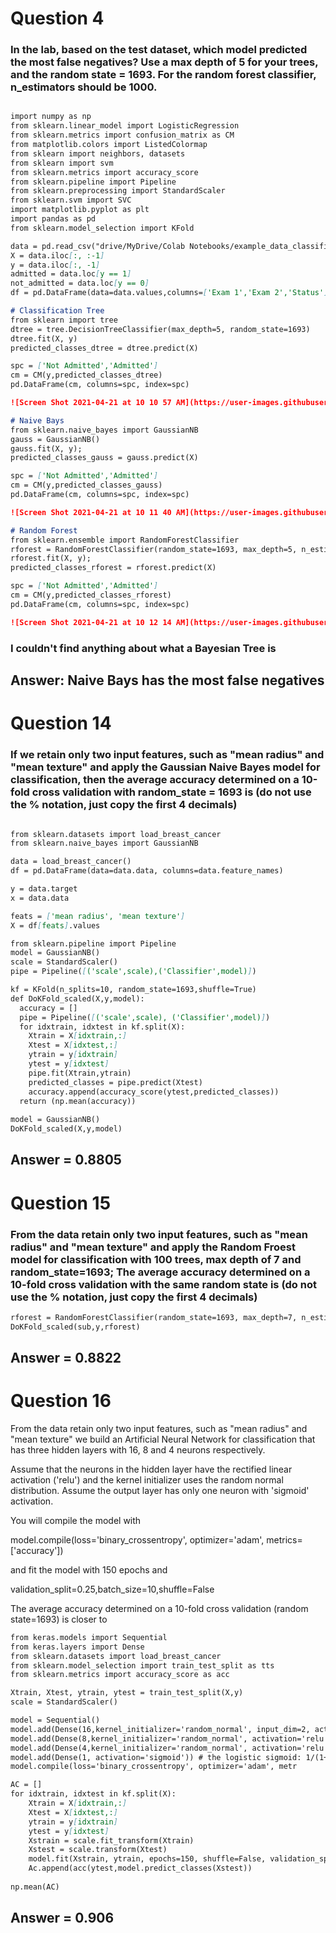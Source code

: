
# Question 4
### In the lab, based on the test dataset, which model predicted the most false negatives? Use a max depth of 5 for your trees, and the random state = 1693. For the random forest classifier, n_estimators should be 1000.


```markdown

import numpy as np
from sklearn.linear_model import LogisticRegression
from sklearn.metrics import confusion_matrix as CM
from matplotlib.colors import ListedColormap
from sklearn import neighbors, datasets
from sklearn import svm
from sklearn.metrics import accuracy_score
from sklearn.pipeline import Pipeline
from sklearn.preprocessing import StandardScaler
from sklearn.svm import SVC
import matplotlib.pyplot as plt
import pandas as pd
from sklearn.model_selection import KFold

data = pd.read_csv("drive/MyDrive/Colab Notebooks/example_data_classification.csv", header=None)
X = data.iloc[:, :-1]
y = data.iloc[:, -1]
admitted = data.loc[y == 1]
not_admitted = data.loc[y == 0]
df = pd.DataFrame(data=data.values,columns=['Exam 1','Exam 2','Status'])

# Classification Tree
from sklearn import tree
dtree = tree.DecisionTreeClassifier(max_depth=5, random_state=1693)
dtree.fit(X, y)
predicted_classes_dtree = dtree.predict(X)

spc = ['Not Admitted','Admitted']
cm = CM(y,predicted_classes_dtree)
pd.DataFrame(cm, columns=spc, index=spc)

![Screen Shot 2021-04-21 at 10 10 57 AM](https://user-images.githubusercontent.com/78621124/115568041-e4eeb300-a289-11eb-9d7c-d0158aa94001.png)

# Naive Bays
from sklearn.naive_bayes import GaussianNB
gauss = GaussianNB()
gauss.fit(X, y);
predicted_classes_gauss = gauss.predict(X)

spc = ['Not Admitted','Admitted']
cm = CM(y,predicted_classes_gauss)
pd.DataFrame(cm, columns=spc, index=spc)

![Screen Shot 2021-04-21 at 10 11 40 AM](https://user-images.githubusercontent.com/78621124/115568120-fdf76400-a289-11eb-9d63-a00abbc72688.png)

# Random Forest
from sklearn.ensemble import RandomForestClassifier
rforest = RandomForestClassifier(random_state=1693, max_depth=5, n_estimators = 1000)
rforest.fit(X, y);
predicted_classes_rforest = rforest.predict(X)

spc = ['Not Admitted','Admitted']
cm = CM(y,predicted_classes_rforest)
pd.DataFrame(cm, columns=spc, index=spc)

![Screen Shot 2021-04-21 at 10 12 14 AM](https://user-images.githubusercontent.com/78621124/115568191-10719d80-a28a-11eb-98d2-141995775c43.png)

```
### I couldn't find anything about what a Bayesian Tree is

## Answer: Naive Bays has the most false negatives


# Question 14
### If we retain only two input features, such as "mean radius" and "mean texture" and apply the Gaussian Naive Bayes model for classification, then the average accuracy determined on a 10-fold cross validation with random_state = 1693 is (do not use the % notation, just copy the first 4 decimals)

```markdown

from sklearn.datasets import load_breast_cancer
from sklearn.naive_bayes import GaussianNB

data = load_breast_cancer()
df = pd.DataFrame(data=data.data, columns=data.feature_names)

y = data.target
x = data.data

feats = ['mean radius', 'mean texture']
X = df[feats].values

from sklearn.pipeline import Pipeline
model = GaussianNB()
scale = StandardScaler()
pipe = Pipeline([('scale',scale),('Classifier',model)])

kf = KFold(n_splits=10, random_state=1693,shuffle=True)
def DoKFold_scaled(X,y,model):
  accuracy = []
  pipe = Pipeline([('scale',scale), ('Classifier',model)])
  for idxtrain, idxtest in kf.split(X):
    Xtrain = X[idxtrain,:]
    Xtest = X[idxtest,:]
    ytrain = y[idxtrain]
    ytest = y[idxtest]
    pipe.fit(Xtrain,ytrain)
    predicted_classes = pipe.predict(Xtest)
    accuracy.append(accuracy_score(ytest,predicted_classes))
  return (np.mean(accuracy))
  
model = GaussianNB()
DoKFold_scaled(X,y,model)
```

## Answer = 0.8805


# Question 15
### From the data retain only two input features, such as "mean radius" and "mean texture" and apply the Random Froest model for classification with 100 trees, max depth of 7 and random_state=1693; The average accuracy determined on a 10-fold cross validation with the same random state is (do not use the % notation, just copy the first 4 decimals)

```markdown
rforest = RandomForestClassifier(random_state=1693, max_depth=7, n_estimators = 100)
DoKFold_scaled(sub,y,rforest)
```

## Answer = 0.8822


# Question 16

From the data retain only two input features, such as "mean radius" and "mean texture" we build an Artificial Neural Network for classification that has three hidden layers with 16, 8 and 4 neurons respectively.

Assume that the neurons in the hidden layer have the rectified linear activation ('relu') and the kernel initializer uses the random normal distribution. Assume the output layer has only one neuron with 'sigmoid' activation.

You will compile the model with

model.compile(loss='binary_crossentropy', optimizer='adam', metrics=['accuracy'])

and fit the model with 150 epochs and

validation_split=0.25,batch_size=10,shuffle=False

The average accuracy determined on a 10-fold cross validation (random state=1693) is closer to

```markdown
from keras.models import Sequential
from keras.layers import Dense
from sklearn.datasets import load_breast_cancer
from sklearn.model_selection import train_test_split as tts
from sklearn.metrics import accuracy_score as acc

Xtrain, Xtest, ytrain, ytest = train_test_split(X,y)
scale = StandardScaler()

model = Sequential()
model.add(Dense(16,kernel_initializer='random_normal', input_dim=2, activation='relu'))
model.add(Dense(8,kernel_initializer='random_normal', activation='relu'))
model.add(Dense(4,kernel_initializer='random_normal', activation='relu'))
model.add(Dense(1, activation='sigmoid')) # the logistic sigmoid: 1/(1+e^(-x))
model.compile(loss='binary_crossentropy', optimizer='adam', metr

AC = []
for idxtrain, idxtest in kf.split(X):
    Xtrain = X[idxtrain,:]
    Xtest = X[idxtest,:]
    ytrain = y[idxtrain]
    ytest = y[idxtest]
    Xstrain = scale.fit_transform(Xtrain)
    Xstest = scale.transform(Xtest)
    model.fit(Xstrain, ytrain, epochs=150, shuffle=False, validation_split=0.25,        batch_size=10, verbose=0)
    Ac.append(acc(ytest,model.predict_classes(Xstest))
    
np.mean(AC)
```

## Answer = 0.906

